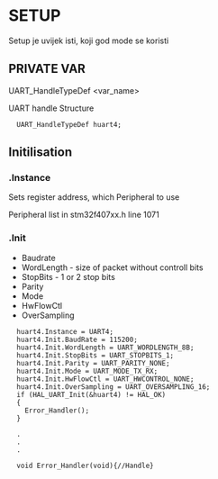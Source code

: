 # SETUP #

Setup je uvijek isti, koji god mode se koristi

## PRIVATE VAR ##

UART_HandleTypeDef <var_name>

UART handle Structure

~~~~
  UART_HandleTypeDef huart4;
~~~~


## Initilisation ## 


### .Instance ###

Sets register address, which Peripheral to use

Peripheral list in stm32f407xx.h line 1071

### .Init ###

- Baudrate
- WordLength - size of packet without controll bits
- StopBits - 1 or 2 stop bits
- Parity 
- Mode
- HwFlowCtl
- OverSampling

~~~~
  huart4.Instance = UART4;
  huart4.Init.BaudRate = 115200;
  huart4.Init.WordLength = UART_WORDLENGTH_8B;
  huart4.Init.StopBits = UART_STOPBITS_1;
  huart4.Init.Parity = UART_PARITY_NONE;
  huart4.Init.Mode = UART_MODE_TX_RX;
  huart4.Init.HwFlowCtl = UART_HWCONTROL_NONE;
  huart4.Init.OverSampling = UART_OVERSAMPLING_16;
  if (HAL_UART_Init(&huart4) != HAL_OK)
  {
    Error_Handler();
  }
  
  .
  .
  .
  
  void Error_Handler(void){//Handle}
~~~~